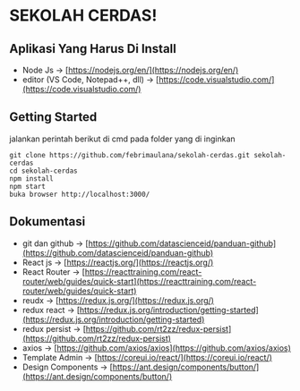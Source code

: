 # SEKOLAH CERDAS!

## Aplikasi Yang Harus Di Install 

 - Node Js -> [https://nodejs.org/en/](https://nodejs.org/en/)
 - editor (VS Code, Notepad++, dll) -> [https://code.visualstudio.com/](https://code.visualstudio.com/)

## Getting Started
jalankan perintah berikut di cmd pada folder yang di inginkan

    git clone https://github.com/febrimaulana/sekolah-cerdas.git sekolah-cerdas
    cd sekolah-cerdas
    npm install
    npm start
    buka browser http://localhost:3000/

## Dokumentasi

 - git dan github -> [https://github.com/datascienceid/panduan-github](https://github.com/datascienceid/panduan-github)
 - React js -> [https://reactjs.org/](https://reactjs.org/)
 - React Router -> [https://reacttraining.com/react-router/web/guides/quick-start](https://reacttraining.com/react-router/web/guides/quick-start)
 - reudx -> [https://redux.js.org/](https://redux.js.org/)
 - redux react -> [https://redux.js.org/introduction/getting-started](https://redux.js.org/introduction/getting-started)
 - redux persist -> [https://github.com/rt2zz/redux-persist](https://github.com/rt2zz/redux-persist)
 - axios -> [https://github.com/axios/axios](https://github.com/axios/axios)
 - Template Admin -> [https://coreui.io/react/](https://coreui.io/react/)
 - Design Components -> [https://ant.design/components/button/](https://ant.design/components/button/)
